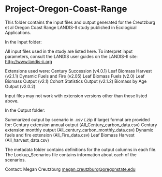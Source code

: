 # Project-Oregon-Coast-Range

This folder contains the input files and output generated for the Creutzburg et al Oregon Coast Range LANDIS-II study published in Ecological Applications.

In the Input folder:

All input files used in the study are listed here. To interpret input parameters, consult the LANDIS user guides
on the LANDIS-II site: http://www.landis-ii.org

Extensions used were:
 Century Succession (v4.0.1)
 Leaf Biomass Harvest (v2.1.1)
 Dynamic Fuels and Fire (v2.05)
 Leaf Biomass Fuels (v2.0)
 Leaf Biomass Output (v2.1)
 Cohort Statistics Output (v2.1.2)
 Biomass by Age Output (v2.0.2)

Input files may not work with extension versions other than those listed above.

In the Output folder:

Summarized output by scenario in .csv (.zip if large) format are provided for:
 Century extension annual output (All_Century_carbon_data.csv)
 Century extension monthly output (All_century_carbon_monthly_data.csv)
 Dynamic fuels and fire extension (All_Fire_data.csv)
 Leaf Biomass Harvest (All_harvest_data.csv)

The metadata folder contains definitions for the output columns in each file.
The Lookup_Scenarios file contains information about each of the scenarios.

Contact:
Megan Creutzburg
megan.creutzburg@oregonstate.edu

